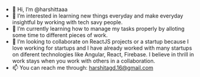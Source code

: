 - 👋 Hi, I’m @harshittaaa
- 👀 I’m interested in learning new things everyday and make everyday insightful by working with tech savy people.
- 🌱 I’m currently learning how to manage my tasks properly by alloting some time to different pieces of work.
- 💞️ I’m looking to collaborate on ReactJS projects or a startup because I love working for startups and I have already worked with many startups on diferent technologies like Angular, React, Firebase. I believe in thrill in work stays when you work with others in a collaboration.
- 📫 You can reach me through: harshitagd.16@gmail.com

<!---
harshittaaa/harshittaaa is a ✨ special ✨ repository because its `README.md` (this file) appears on your GitHub profile.
You can click the Preview link to take a look at your changes.
--->
